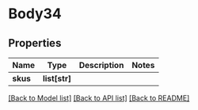 # Body34

## Properties
Name | Type | Description | Notes
------------ | ------------- | ------------- | -------------
**skus** | **list[str]** |  | 

[[Back to Model list]](../README.md#documentation-for-models) [[Back to API list]](../README.md#documentation-for-api-endpoints) [[Back to README]](../README.md)


